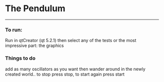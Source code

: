 # The Pendulum

***

### To run:

Run in qtCreator (qt 5.2.1) then select any of the tests or the most impressive part: the graphics

### Things to do

add as many oscillators as you want then wander around in the newly created world.. to stop press stop, to start again press start
